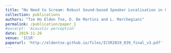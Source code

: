 ```yaml
---
title: "No Need to Scream: Robust Sound-based Speaker Localisation in Challenging Scenarios"
collection: publications
authors: "Tze Ho Elden Tse, D. De Martini and L. Marchegiani"
permalink: /publication/paper_1
#excerpt: 'Acoustic perception'
date: 2019-11-26
venue: 'ICSR'
paperurl: 'http://eldentse.github.io/files/ICSR2019_039_final_v3.pdf'
---
```



